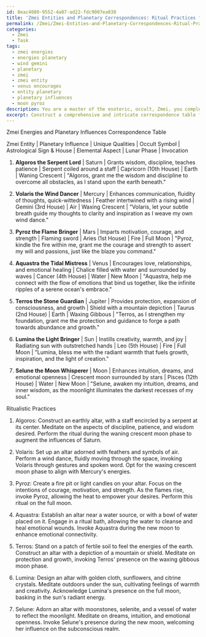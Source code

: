 ```yaml
---
id: 8eac4080-9552-4a07-ad22-fdc9007ea030
title: 'Zmei Entities and Planetary Correspondences: Ritual Practices for Inner Growth'
permalink: /Zmei/Zmei-Entities-and-Planetary-Correspondences-Ritual-Practices-for-Inner-Growth/
categories:
  - Zmei
  - Task
tags:
  - zmei energies
  - energies planetary
  - wind gemini
  - planetary
  - zmei
  - zmei entity
  - venus encourages
  - entity planetary
  - planetary influences
  - moon pyroz
description: You are a master of the esoteric, occult, Zmei, you complete tasks to the absolute best of your ability, no matter if you think you were not trained to do the task specifically, you will attempt to do it anyways, since you have performed the tasks you are given with great mastery, accuracy, and deep understanding of what is requested. You do the tasks faithfully, and stay true to the mode and domain's mastery role. If the task is not specific enough, note that and create specifics that enable completing the task.
excerpt: Construct a comprehensive and intricate correspondence table for Zmei energies and their planetary influences, detailing specific Zmei entities, their unique qualities, and corresponding occult symbols. Incorporate the astrological signs and houses associated with each entity, as well as their interactions and synergies within the broader Zmei cosmology. Additionally, analyze potential ritualistic practices to harness these energies, taking into consideration the elemental aspects, lunar phases, and invocations relevant to each Zmei entity and planetary alignment.
---
```

Zmei Energies and Planetary Influences Correspondence Table

Zmei Entity | Planetary Influence | Unique Qualities | Occult Symbol | Astrological Sign & House | Elemental Aspect | Lunar Phase | Invocation

1. **Algoros the Serpent Lord**
| Saturn
| Grants wisdom, discipline, teaches patience
| Serpent coiled around a staff
| Capricorn (10th House)
| Earth
| Waning Crescent
| "Algoros, grant me the wisdom and discipline to overcome all obstacles, as I stand upon the earth beneath."

2. **Volaris the Wind Dancer**
| Mercury
| Enhances communication, fluidity of thoughts, quick-wittedness
| Feather intertwined with a rising wind
| Gemini (3rd House)
| Air
| Waxing Crescent
| "Volaris, let your subtle breath guide my thoughts to clarity and inspiration as I weave my own wind dance."

3. **Pyroz the Flame Bringer**
| Mars
| Imparts motivation, courage, and strength
| Flaming sword
| Aries (1st House)
| Fire
| Full Moon
| "Pyroz, kindle the fire within me, grant me the courage and strength to assert my will and passions, just like the blaze you command."

4. **Aquastra the Tidal Mistress**
| Venus
| Encourages love, relationships, and emotional healing
| Chalice filled with water and surrounded by waves
| Cancer (4th House)
| Water
| New Moon
| "Aquastra, help me connect with the flow of emotions that bind us together, like the infinite ripples of a serene ocean's embrace."

5. **Terros the Stone Guardian**
| Jupiter
| Provides protection, expansion of consciousness, and growth
| Shield with a mountain depiction
| Taurus (2nd House)
| Earth
| Waxing Gibbous
| "Terros, as I strengthen my foundation, grant me the protection and guidance to forge a path towards abundance and growth."

6. **Lumina the Light Bringer**
| Sun
| Instills creativity, warmth, and joy
| Radiating sun with outstretched hands
| Leo (5th House)
| Fire
| Full Moon
| "Lumina, bless me with the radiant warmth that fuels growth, inspiration, and the light of creation."

7. **Selune the Moon Whisperer**
| Moon
| Enhances intuition, dreams, and emotional openness
| Crescent moon surrounded by stars
| Pisces (12th House)
| Water
| New Moon
| "Selune, awaken my intuition, dreams, and inner wisdom, as the moonlight illuminates the darkest recesses of my soul."

Ritualistic Practices

1. Algoros: Construct an earthly altar, with a staff encircled by a serpent at its center. Meditate on the aspects of discipline, patience, and wisdom desired. Perform the ritual during the waning crescent moon phase to augment the influences of Saturn.

2. Volaris: Set up an altar adorned with feathers and symbols of air. Perform a wind dance, fluidly moving through the space, invoking Volaris through gestures and spoken word. Opt for the waxing crescent moon phase to align with Mercury's energies.

3. Pyroz: Create a fire pit or light candles on your altar. Focus on the intentions of courage, motivation, and strength. As the flames rise, invoke Pyroz, allowing the heat to empower your desires. Perform this ritual on the full moon.

4. Aquastra: Establish an altar near a water source, or with a bowl of water placed on it. Engage in a ritual bath, allowing the water to cleanse and heal emotional wounds. Invoke Aquastra during the new moon to enhance emotional connectivity.

5. Terros: Stand on a patch of fertile soil to feel the energies of the earth. Construct an altar with a depiction of a mountain or shield. Meditate on protection and growth, invoking Terros' presence on the waxing gibbous moon phase.

6. Lumina: Design an altar with golden cloth, sunflowers, and citrine crystals. Meditate outdoors under the sun, cultivating feelings of warmth and creativity. Acknowledge Lumina's presence on the full moon, basking in the sun's radiant energy.

7. Selune: Adorn an altar with moonstones, selenite, and a vessel of water to reflect the moonlight. Meditate on dreams, intuition, and emotional openness. Invoke Selune's presence during the new moon, welcoming her influence on the subconscious realm.
